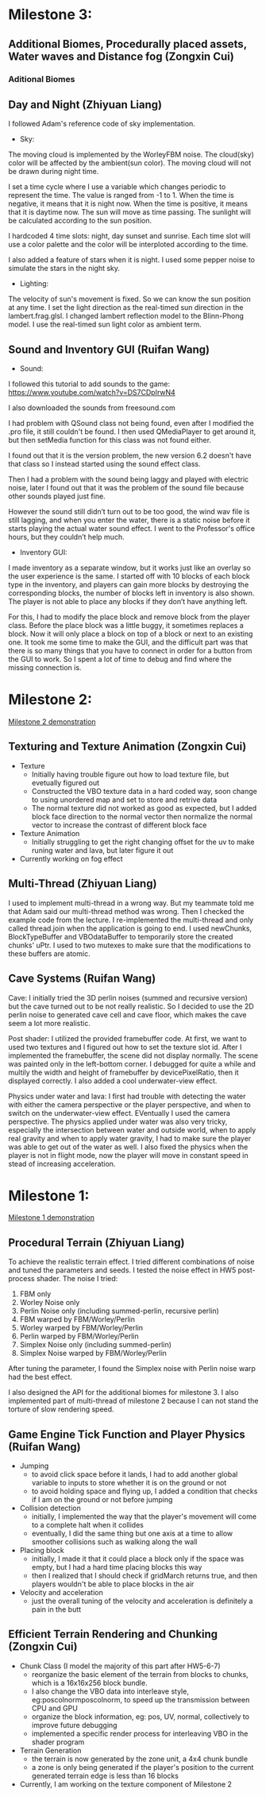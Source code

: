 # Milestone 3:

## Additional Biomes, Procedurally placed assets, Water waves and Distance fog (Zongxin Cui)
### Aditional Biomes

## Day and Night (Zhiyuan Liang)
I followed Adam's reference code of sky implementation.

- Sky:

The moving cloud is implemented by the WorleyFBM noise. The cloud(sky) color will be affected by the ambient(sun color). The moving cloud will not be drawn during night time.

I set a time cycle where I use a variable which changes periodic to represent the time. The value is ranged from -1 to 1. When the time is negative, it means that it is night now. When the time is positive, it means that it is daytime now. The sun will move as time passing. The sunlight will be calculated according to the sun position.

I hardcoded 4 time slots: night, day sunset and sunrise. Each time slot will use a color palette and the color will be interploted according to the time. 

I also added a feature of stars when it is night. I used some pepper noise to simulate the stars in the night sky.

- Lighting:

The velocity of sun's movement is fixed. So we can know the sun position at any time. I set the light direction as the real-timed sun direction in the lambert.frag.glsl. I changed lambert reflection model to the Blinn-Phong model. I use the real-timed sun light color as ambient term.


## Sound and Inventory GUI (Ruifan Wang)
- Sound:

I followed this tutorial to add sounds to the game:
https://www.youtube.com/watch?v=DS7CDpIrwN4

I also downloaded the sounds from freesound.com

I had problem with QSound class not being found, even after I modified the .pro file, it still couldn't be found. I then used QMediaPlayer to get around it, but then setMedia function for this class was not found either. 

I found out that it is the version problem, the new version 6.2 doesn't have that class so I instead started using the sound effect class. 

Then I had a problem with the sound being laggy and played with electric noise, later I found out that it was the problem of the sound file because other sounds played just fine.

However the sound still didn’t turn out to be too good, the wind wav file is still lagging, and when you enter the water, there is a static noise before it starts playing the actual water sound effect. I went to the Professor's office hours, but they couldn’t help much.  


- Inventory GUI:

I made inventory as a separate window, but it works just like an overlay so the user experience is the same. I started off with 10 blocks of each block type in the inventory, and players can gain more blocks by destroying the corresponding blocks, the number of blocks left in inventory is also shown. The player is not able to place any blocks if they don’t have anything left. 

For this, I had to modify the place block and remove block from the player class. Before the place block was a little buggy, it sometimes replaces a block. Now it will only place a block on top of a block or next to an existing one. It took me some time to make the GUI, and the difficult part was that there is so many things that you have to connect in order for a button from the GUI to work. So I spent a lot of time to debug and find where the missing connection is. 



# Milestone 2:
[Milestone 2 demonstration](https://www.youtube.com/watch?v=hBTctWhnhlQ&t=14s)
## Texturing and Texture Animation (Zongxin Cui)
- Texture
   - Initially having trouble figure out how to load texture file, but evetually figured out
   - Constructed the VBO texture data in a hard coded way, soon change to using unordered map and set to store and retrive data
   - The normal texture did not worked as good as expected, but I added block face direction to the normal vector then normalize the normal vector to increase the contrast of different block face
- Texture Animation
   - Initially struggling to get the right changing offset for the uv to make runing water and lava, but later figure it out
- Currently working on fog effect

## Multi-Thread (Zhiyuan Liang)
I used to implement multi-thread in a wrong way. But my teammate told me that Adam said our multi-thread method was wrong. Then I checked the example code from the lecture. I re-implemented the multi-thread and only called thread.join when the application is going to end.
I used newChunks, BlockTypeBuffer and VBOdataBuffer to temporarily store the created chunks' uPtr. I used to two mutexes to make sure that the modifications to these buffers are atomic.

## Cave Systems (Ruifan Wang)
Cave: I initially tried the 3D perlin noises (summed and recursive version) but the cave turned out to be not really realistic. So I decided to use the 2D perlin noise to generated cave cell and cave floor, which makes the cave seem a lot more realistic.

Post shader: I utilized the provided framebuffer code. At first, we want to used two textures and I figured out how to set the texture slot id. After I implemented the framebuffer, the scene did not display normally. The scene was painted only in the left-bottom corner. I debugged for quite a while and multily the width and height of framebuffer by devicePixelRatio, then it displayed correctly. I also added a cool underwater-view effect.

Physics under water and lava: I first had trouble with detecting the water with either the camera perspective or the player perspective, and when to switch on the underwater-view effect. EVentually I used the camera perspective. The physics applied under water was also very tricky, especially the intersection between water and outside world, when to apply real gravity and when to apply water gravity, I had to make sure the player was able to get out of the water as well. I also fixed the physics when the player is not in flight mode, now the player will move in constant speed in stead of increasing acceleration. 


# Milestone 1: 

[Milestone 1 demonstration](https://www.youtube.com/watch?v=VI6Wz9TMFQs)

## Procedural Terrain (Zhiyuan Liang)

To achieve the realistic terrain effect. I tried different combinations of noise and tuned the parameters and seeds. I tested the noise effect in HW5 post-process shader.
The noise I tried:
1. FBM only
2. Worley Noise only
3. Perlin Noise only (including summed-perlin, recursive perlin)
4. FBM warped by FBM/Worley/Perlin
5. Worley warped by FBM/Worley/Perlin
6. Perlin warped by FBM/Worley/Perlin
7. Simplex Noise only (including summed-perlin)
8. Simplex Noise warped by FBM/Worley/Perlin

After tuning the parameter, I found the Simplex noise with Perlin noise warp had the best effect.

I also designed the API for the additional biomes for milestone 3.
I also implemented part of multi-thread of milestone 2 because I can not stand the torture of slow rendering speed.

## Game Engine Tick Function and Player Physics (Ruifan Wang)

- Jumping
   - to avoid click space before it lands, I had to add another global variable to inputs to store whether it is on the ground or not
   - to avoid holding space and flying up, I added a condition that checks if I am on the ground or not before jumping
- Collision detection
   - initially, I implemented the way that the player's movement will come to a complete halt when it collides
   - eventually, I did the same thing but one axis at a time to allow smoother collisions such as walking along the wall
- Placing block
   - initially, I made it that it could place a block only if the space was empty, but I had a hard time placing blocks this way
   - then I realized that I should check if gridMarch returns true, and then players wouldn't be able to place blocks in the air
- Velocity and acceleration
   - just the overall tuning of the velocity and acceleration is definitely a pain in the butt

## Efficient Terrain Rendering and Chunking (Zongxin Cui)
- Chunk Class (I model the majority of this part after HW5-6-7)
  - reorganize the basic element of the terrain from blocks to chunks, which is a 16x16x256 block bundle. 
  - I also change the VBO data into interleave style, eg:poscolnormposcolnorm, to speed up the transmission between CPU and GPU
  - organize the block information, eg: pos, UV, normal, collectively to improve future debugging
  - implemented a specific render process for interleaving VBO in the shader program
- Terrain Generation
  - the terrain is now generated by the zone unit, a 4x4 chunk bundle
  - a zone is only being generated if the player's position to the current generated terrain edge is less than 16 blocks
- Currently, I am working on the texture component of Milestone 2



    


    
